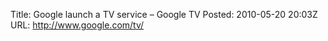 Title: Google launch a TV service – Google TV
Posted: 2010-05-20 20:03Z
URL: http://www.google.com/tv/

<object width="640" height="385"><param name="movie" value="http://www.youtube-nocookie.com/v/diTpeYoqAhc&hl=en_US&fs=1&"></param><param name="allowFullScreen" value="true"></param><param name="allowscriptaccess" value="always"></param><embed src="http://www.youtube-nocookie.com/v/diTpeYoqAhc&hl=en_US&fs=1&" type="application/x-shockwave-flash" allowscriptaccess="always" allowfullscreen="true" width="640" height="385"></embed></object>